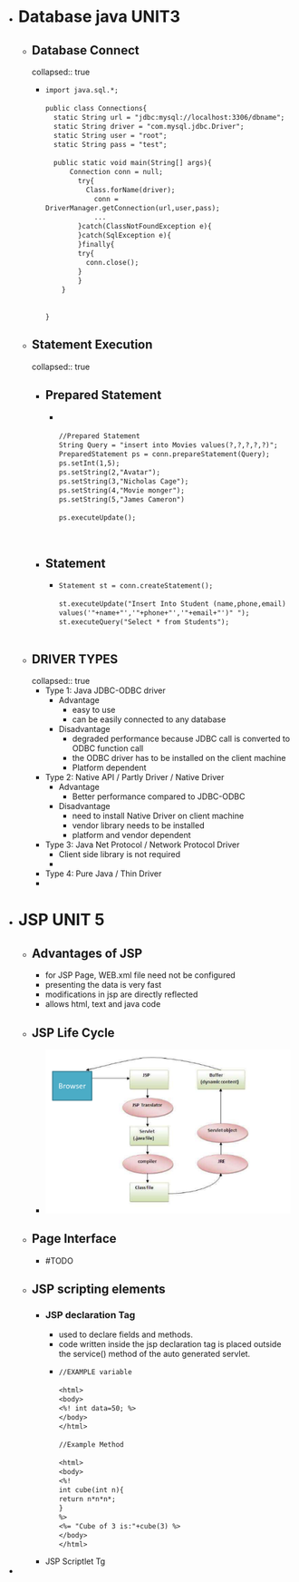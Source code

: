 - # Database java UNIT3
	- ## Database Connect
	  collapsed:: true
		- ```
		  import java.sql.*;
		  
		  public class Connections{
		  	static String url = "jdbc:mysql://localhost:3306/dbname";
		  	static String driver = "com.mysql.jdbc.Driver";
		  	static String user = "root";
		  	static String pass = "test";
		  
		  	public static void main(String[] args){
		      	Connection conn = null;
		          try{
		          	Class.forName(driver);
		              conn = DriverManager.getConnection(url,user,pass);
		              ...
		          }catch(ClassNotFoundException e){
		          }catch(SqlException e){
		          }finally{
		          try{
		          	conn.close();
		          }
		          }
		      }
		  
		  
		  }
		  ```
	- ## Statement Execution
	  collapsed:: true
		- ## Prepared Statement
			- ```
			  
			  
			  //Prepared Statement
			  String Query = "insert into Movies values(?,?,?,?,?)";
			  PreparedStatement ps = conn.prepareStatement(Query);
			  ps.setInt(1,5);
			  ps.setString(2,"Avatar");
			  ps.setString(3,"Nicholas Cage");
			  ps.setString(4,"Movie monger");
			  ps.setString(5,"James Cameron")
			  
			  ps.executeUpdate();
			  
			  
			  
			  ```
		- ## Statement
			- ```
			  Statement st = conn.createStatement();
			  
			  st.executeUpdate("Insert Into Student (name,phone,email) values('"+name+"','"+phone+"','"+email+"')" ");
			  st.executeQuery("Select * from Students");
			  
			  
			  ```
	- ## DRIVER TYPES
	  collapsed:: true
		- Type 1: Java JDBC-ODBC driver
			- Advantage
				- easy to use
				- can be easily connected to any database
			- Disadvantage
				- degraded performance because JDBC call is converted to ODBC function call
				- the ODBC driver has to be installed on the client machine
				- Platform dependent
		- Type 2: Native API / Partly Driver / Native Driver
			- Advantage
				- Better performance compared to JDBC-ODBC
			- Disadvantage
				- need to install Native Driver on client machine
				- vendor library needs to be installed
				- platform and vendor dependent
		- Type 3: Java Net Protocol / Network Protocol Driver
			- Client side library is not required
			-
		- Type 4:  Pure Java / Thin Driver
		-
- # JSP UNIT 5
	- ## Advantages of JSP
		- for JSP Page, WEB.xml file need not be configured
		- presenting the data is very fast
		- modifications in jsp are directly reflected
		- allows html, text and java code
	- ## JSP Life Cycle
		- ![image.png](../assets/image_1673845454873_0.png)
	- ## Page Interface
		- #TODO
	- ## JSP scripting elements
		- ### JSP declaration Tag
			- used to declare fields and methods.
			- code written inside the jsp declaration tag is placed outside the service() method of the auto generated servlet.
			- ```
			  //EXAMPLE variable
			  
			  <html>
			  <body>
			  <%! int data=50; %>
			  </body>
			  </html>
			  
			  //Example Method
			  
			  <html>
			  <body>
			  <%!
			  int cube(int n){
			  return n*n*n*;
			  }
			  %>
			  <%= "Cube of 3 is:"+cube(3) %>
			  </body>
			  </html>
			  ```
		- JSP Scriptlet Tg
-